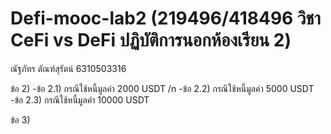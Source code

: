 # Defi-mooc-lab2 (219496/418496 วิชา CeFi vs DeFi ปฏิบัติการนอกห้องเรียน 2)

ณัฐภัทร ตัณฑ์สุรัตน์ 6310503316

ข้อ 2)
-ข้อ 2.1) กรณีใช้หนี้มูลค่า 2000 USDT /n
-ข้อ 2.2) กรณีใช้หนี้มูลค่า 5000 USDT
-ข้อ 2.3) กรณีใช้หนี้มูลค่า 10000 USDT

ข้อ 3) 
